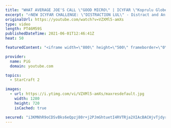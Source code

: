 ```yaml
---
title: "WHAT AVERAGE JOE'S CALL \"GOOD MICRO\" | ICYFAR \"Koprulu Globetrotters\" Compilation"
excerpt: "🔥NEW ICYFAR CHALLENGE: \"DISTRACTION LUL\" - Distract and Annoy your opponent at every turn! Empty Nydus worms popping up, Nuking the corner of the map to scare them, blocking bases, dropping single units in mineral lines etc! and Send submissions to eonblu95@gmail.com as an attachment AND only ICYFAR"
originalUrl: https://youtube.com/watch?v=VZXMl5-amXs
type: video
length: PT46M59S
publishedDateTime: 2021-06-01T12:46:41Z
heat: 50

featuredContent: "<iframe width=\"800\" height=\"500\" frameborder=\"0\" src=\"https://www.youtube.com/embed/VZXMl5-amXs\" allow=\"accelerometer; autoplay; encrypted-media; gyroscope; picture-in-picture\" allowfullscreen></iframe>"

provider:
  name: PiG
  domain: youtube.com

topics:
  - StarCraft 2

images:
  - url: https://i.ytimg.com/vi/VZXMl5-amXs/maxresdefault.jpg
    width: 1280
    height: 720
    isCached: true

secured: "i3KMNhR9oCDSvBks6eQpzj80r+j2PJmGhtuetI4RVTRja2XIAcBACHjvTjdyr1m5lngh5bUvY6LqTe+cJ0eKz6VidKLajWaiWRhRj5lRxFx08ri0XFeJLOumTKlo7vIjXzG1EmpjcIaZHUZU9Ae/X7/+t5M/q8fEY1PAavvYResOTyPbuQmfEeYf0+JESpokCnAMAVrEFzdqkPAl4wEH6kSfDNBr8HIcEDi0Q9QeBtCbc4tQ8bawYUsuATNoLSqZSRHFNKEV0z2fUlsMe/AYdGKAbDztwb7tfGxJ+bRetdMncbCIUjAS9wXIAOU6IE554QbjeR2dfK+7xBm04FRqxWSPSaItRWk8ZIoPNR/bW2Vd/dJF/kMnEqvy7t43BXeU06IkH+iP8y4oydkwuBCzFrspdXgYyvaZi4fDy9M2G/M=;8rwdXl/AsXgTkYCiv1Y0+A=="
---
```


